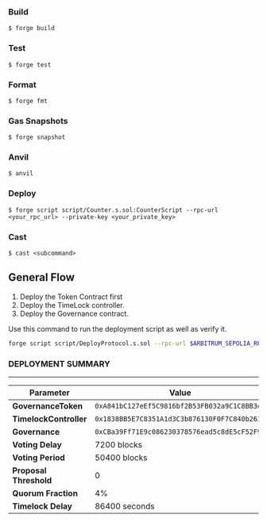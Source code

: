 ### Build

```shell
$ forge build
```

### Test

```shell
$ forge test
```

### Format

```shell
$ forge fmt
```

### Gas Snapshots

```shell
$ forge snapshot
```

### Anvil

```shell
$ anvil
```

### Deploy

```shell
$ forge script script/Counter.s.sol:CounterScript --rpc-url <your_rpc_url> --private-key <your_private_key>
```

### Cast

```shell
$ cast <subcommand>
```

## General Flow

1. Deploy the Token Contract first
2. Deploy the TimeLock controller.
3. Deploy the Governance contract.

Use this command to run the deployment script as well as verify it.
```bash
forge script script/DeployProtocol.s.sol --rpc-url $ARBITRUM_SEPOLIA_RPC_URL --verify --etherscan-api-key $ARBISCAN --broadcast
```


### DEPLOYMENT SUMMARY
  -------------------
  | Parameter            | Value                                         |
|----------------------|---------------------------------------------|
| **GovernanceToken**  | `0xA841bC127eEf5C9816bf2B53FB032a9C1C8BB3dd` |
| **TimelockController** | `0x1838BB5E7C8351A1d3C3b876130F0F7C840b263E` |
| **Governance**       | `0xCBa39Ff71E9c086230378576ead5c8dE5cF52F91` |
| **Voting Delay**     | 7200 blocks                                  |
| **Voting Period**    | 50400 blocks                                 |
| **Proposal Threshold** | 0                                         |
| **Quorum Fraction**  | 4%                                          |
| **Timelock Delay**   | 86400 seconds                               |
